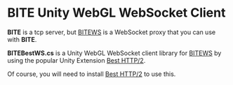 # BITE Unity WebGL WebSocket Client

**BITE** is a tcp server, but [BITEWS](https://github.com/alvivar/bitews) is a WebSocket proxy that you can use with **BITE**.

**BITEBestWS.cs** is a Unity WebGL WebSocket client library for [BITEWS](https://github.com/alvivar/bitews) by using the popular Unity Extension [Best HTTP/2](https://assetstore.unity.com/packages/tools/network/best-http-2-155981).

Of course, you will need to install [Best HTTP/2](https://assetstore.unity.com/packages/tools/network/best-http-2-155981) to use this.
